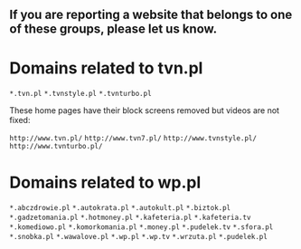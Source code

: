 ## If you are reporting a website that belongs to one of these groups, please let us know. 

# Domains related to tvn.pl

`*.tvn.pl`
`*.tvnstyle.pl`
`*.tvnturbo.pl`

These home pages have their block screens removed but videos are not fixed: 

`http://www.tvn.pl/`
`http://www.tvn7.pl/`
`http://www.tvnstyle.pl/`
`http://www.tvnturbo.pl/`

# Domains related to wp.pl

`*.abczdrowie.pl`
`*.autokrata.pl`
`*.autokult.pl`
`*.biztok.pl`
`*.gadzetomania.pl`
`*.hotmoney.pl`
`*.kafeteria.pl`
`*.kafeteria.tv`
`*.komediowo.pl`
`*.komorkomania.pl`
`*.money.pl`
`*.pudelek.tv`
`*.sfora.pl`
`*.snobka.pl`
`*.wawalove.pl`
`*.wp.pl`
`*.wp.tv`
`*.wrzuta.pl`
`*.pudelek.pl`

